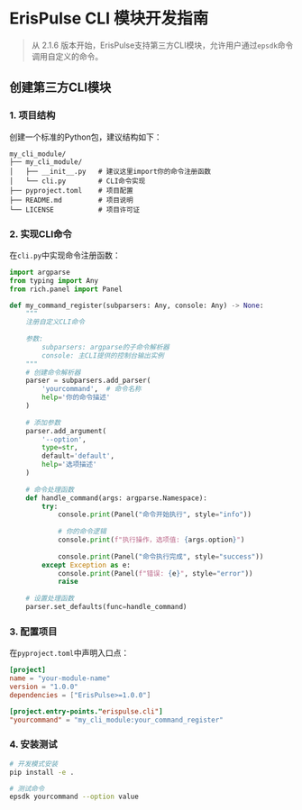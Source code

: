 # ErisPulse CLI 模块开发指南
> 从 2.1.6 版本开始，ErisPulse支持第三方CLI模块，允许用户通过`epsdk`命令调用自定义的命令。

## 创建第三方CLI模块

### 1. 项目结构
创建一个标准的Python包，建议结构如下：
```
my_cli_module/
├── my_cli_module/
│   ├── __init__.py   # 建议这里import你的命令注册函数
│   └── cli.py        # CLI命令实现
├── pyproject.toml    # 项目配置
├── README.md         # 项目说明
└── LICENSE           # 项目许可证
```

### 2. 实现CLI命令

在`cli.py`中实现命令注册函数：

```python
import argparse
from typing import Any
from rich.panel import Panel

def my_command_register(subparsers: Any, console: Any) -> None:
    """
    注册自定义CLI命令
    
    参数:
        subparsers: argparse的子命令解析器
        console: 主CLI提供的控制台输出实例
    """
    # 创建命令解析器
    parser = subparsers.add_parser(
        'yourcommand',  # 命令名称
        help='你的命令描述'
    )
    
    # 添加参数
    parser.add_argument(
        '--option',
        type=str,
        default='default',
        help='选项描述'
    )
    
    # 命令处理函数
    def handle_command(args: argparse.Namespace):
        try:
            console.print(Panel("命令开始执行", style="info"))
            
            # 你的命令逻辑
            console.print(f"执行操作，选项值: {args.option}")
            
            console.print(Panel("命令执行完成", style="success"))
        except Exception as e:
            console.print(Panel(f"错误: {e}", style="error"))
            raise
    
    # 设置处理函数
    parser.set_defaults(func=handle_command)
```

### 3. 配置项目

在`pyproject.toml`中声明入口点：

```toml
[project]
name = "your-module-name"
version = "1.0.0"
dependencies = ["ErisPulse>=1.0.0"]

[project.entry-points."erispulse.cli"]
"yourcommand" = "my_cli_module:your_command_register"
```

### 4. 安装测试

```bash
# 开发模式安装
pip install -e .

# 测试命令
epsdk yourcommand --option value
```
